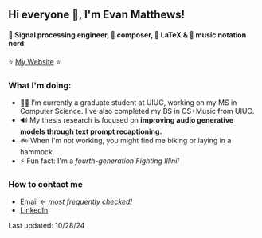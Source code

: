 ## Hi everyone 👋, I'm Evan Matthews!
#### 📶 Signal processing engineer, 🎹 composer, 📝 LaTeX & 🎵 music notation nerd

⭐️ [My Website](https://ematth.dev) ⭐️

 ### What I'm doing: 
 
- 🧑‍🎓 I’m currently a graduate student at UIUC, working on my MS in Computer Science. I've also completed my BS in CS+Music from UIUC.
- 🔊 My thesis research is focused on **improving audio generative models through text prompt recaptioning.**
- 🚲 When I'm not working, you might find me biking or laying in a hammock.
- ⚡ Fun fact: I'm a *fourth-generation Fighting Illini!*  
 
### How to contact me

- [Email](mailto:evanmm3@illinois.edu) <- *most frequently checked!*
- [LinkedIn](https://linkedin.com/in/ematth)

Last updated: 10/28/24
